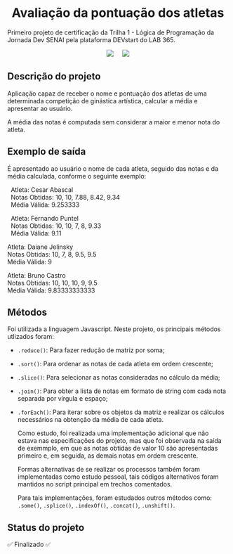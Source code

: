 <h1 align="center"> Avaliação da pontuação dos atletas </h1>

Primeiro projeto de certificação da Trilha 1 - Lógica de Programação da Jornada Dev SENAI pela plataforma DEVstart do LAB 365.

<p align="center">
  <img loading="lazy" src="https://github.com/user-attachments/assets/00463754-9f8e-4569-919f-fd6209618d2b"/> 
  &nbsp;&nbsp;&nbsp;
  <img loading="lazy" src="https://github.com/user-attachments/assets/8a0e544f-fe7b-471f-ad3e-5beba6aaf67f"/>
</p>

## Descrição do projeto
Aplicação capaz de receber o nome e pontuação dos atletas de uma determinada competição de ginástica artística, calcular a média e apresentar ao usuário.

A média das notas é computada sem considerar a maior e menor nota do atleta.


## Exemplo de saída
É apresentado ao usuário o nome de cada atleta, seguido das notas e da média calculada, conforme o seguinte exemplo:

<p>
&nbsp Atleta: Cesar Abascal <br />
&nbsp Notas Obtidas: 10, 10, 7.88, 8.42, 9.34 <br />
&nbsp Média Válida: 9.253333 <br /> 
</p>

<p>
&nbsp Atleta: Fernando Puntel <br />
&nbsp Notas Obtidas: 10, 10, 7, 8, 9.33 <br />
&nbsp Média Válida: 9.11 <br />
</p>

<p>
Atleta: Daiane Jelinsky <br />
Notas Obtidas: 10, 7, 8, 9.5, 9.5 <br />
Média Válida: 9 <br />
</p>

<p>
Atleta: Bruno Castro <br />
Notas Obtidas: 10, 10, 10, 9, 9.5 <br />
Média Válida: 9.83333333333 <br />
</p>


## Métodos
Foi utilizada a linguagem Javascript. 
Neste projeto, os principais métodos utlizados foram:

- `.reduce()`: Para fazer redução de matriz por soma;
- `.sort()`: Para ordenar as notas de cada atleta em ordem crescente;
- `.slice()`: Para selecionar as notas consideradas no cálculo da média;
- `.join()`: Para obter a lista de notas em formato de string com cada nota separada por vírgula e espaço;
- `.forEach()`: Para iterar sobre os objetos da matriz e realizar os cálculos necessários na obtenção da média de cada atleta.

  Como estudo, foi realizada uma implementação adicional que não estava nas especificações do projeto, mas que foi observada na saída de exemmplo, em  que as notas obtidas de valor 10 são apresentadas primeiro e, em seguida, as demais notas em ordem crescente.
  
  Formas alternativas de se realizar os processos também foram implementadas como estudo pessoal, tais códigos alternativos foram mantidos no script principal em trechos comentados.
  
  Para tais implementações, foram estudados outros métodos como: `.some()`, `.splice()`, `.indexOf()`, `.concat()`, `.unshift()`.


## Status do projeto
✅ Finalizado ✅

